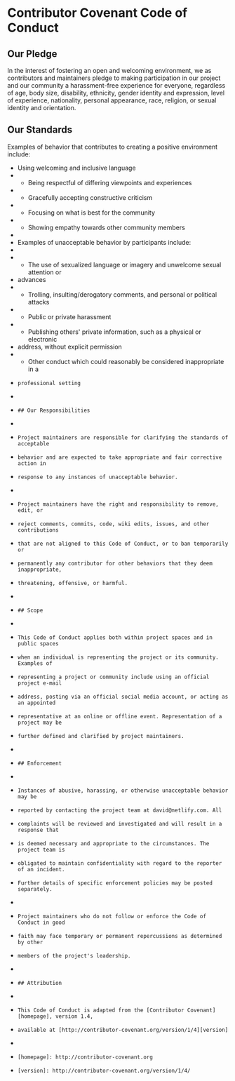 # Contributor Covenant Code of Conduct

## Our Pledge

In the interest of fostering an open and welcoming environment, we as
contributors and maintainers pledge to making participation in our project and
our community a harassment-free experience for everyone, regardless of age, body
size, disability, ethnicity, gender identity and expression, level of experience,
nationality, personal appearance, race, religion, or sexual identity and
orientation.

## Our Standards

Examples of behavior that contributes to creating a positive environment
include:

* Using welcoming and inclusive language
* * Being respectful of differing viewpoints and experiences
* * Gracefully accepting constructive criticism
* * Focusing on what is best for the community
* * Showing empathy towards other community members
*
* Examples of unacceptable behavior by participants include:
*
* * The use of sexualized language or imagery and unwelcome sexual attention or
* advances
* * Trolling, insulting/derogatory comments, and personal or political attacks
* * Public or private harassment
* * Publishing others' private information, such as a physical or electronic
*   address, without explicit permission
*   * Other conduct which could reasonably be considered inappropriate in a
*     professional setting
*
*     ## Our Responsibilities
*
*     Project maintainers are responsible for clarifying the standards of acceptable
*     behavior and are expected to take appropriate and fair corrective action in
*     response to any instances of unacceptable behavior.
*
*     Project maintainers have the right and responsibility to remove, edit, or
*     reject comments, commits, code, wiki edits, issues, and other contributions
*     that are not aligned to this Code of Conduct, or to ban temporarily or
*     permanently any contributor for other behaviors that they deem inappropriate,
*     threatening, offensive, or harmful.
*
*     ## Scope
*
*     This Code of Conduct applies both within project spaces and in public spaces
*     when an individual is representing the project or its community. Examples of
*     representing a project or community include using an official project e-mail
*     address, posting via an official social media account, or acting as an appointed
*     representative at an online or offline event. Representation of a project may be
*     further defined and clarified by project maintainers.
*
*     ## Enforcement
*
*     Instances of abusive, harassing, or otherwise unacceptable behavior may be
*     reported by contacting the project team at david@netlify.com. All
*     complaints will be reviewed and investigated and will result in a response that
*     is deemed necessary and appropriate to the circumstances. The project team is
*     obligated to maintain confidentiality with regard to the reporter of an incident.
*     Further details of specific enforcement policies may be posted separately.
*
*     Project maintainers who do not follow or enforce the Code of Conduct in good
*     faith may face temporary or permanent repercussions as determined by other
*     members of the project's leadership.
*
*     ## Attribution
*
*     This Code of Conduct is adapted from the [Contributor Covenant][homepage], version 1.4,
*     available at [http://contributor-covenant.org/version/1/4][version]
*
*     [homepage]: http://contributor-covenant.org
*     [version]: http://contributor-covenant.org/version/1/4/

